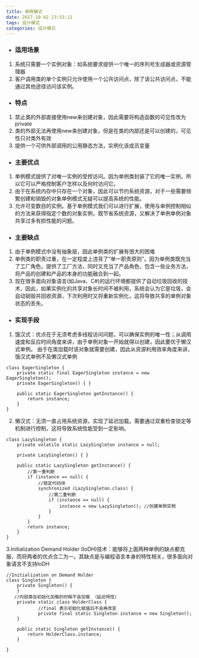 ```yaml
---
title: 单例模式
date: 2017-10-02 23:53:11
tags: 设计模式
categories: 设计模式
---
```

- ### 适用场景
1. 系统只需要一个实例对象：如系统要求提供一个唯一的序列号生成器或资源管理器
2. 客户调用类的单个实例只允许使用一个公共访问点，除了该公共访问点，不能通过其他途径访问该实例。
- ### 特点
1. 禁止类的外部直接使用new来创建对象，因此需要将构造函数的可见性改为private
2. 类的外部无法再使用new来创建对象，但是在类的内部还是可以创建的，可见性只对类外有效
3. 提供一个可供外部调用的公用静态方法，实例化该成员变量
- ### 主要优点
1. 单例模式提供了对唯一实例的受控访问。因为单例类封装了它的唯一实例，所以它可以严格控制客户怎样以及何时访问它。
2. 由于在系统内存中只存在一个对象，因此可以节约系统资源，对于一些需要频繁创建和销毁的对象单例模式无疑可以提高系统的性能。
3. 允许可变数目的实例。基于单例模式我们可以进行扩展，使用与单例控制相似的方法来获得指定个数的对象实例，既节省系统资源，又解决了单例单例对象共享过多有损性能的问题。
- ### 主要缺点
1. 由于单例模式中没有抽象层，因此单例类的扩展有很大的困难
2. 单例类的职责过重，在一定程度上违背了“单一职责原则”。因为单例类既充当了工厂角色，提供了工厂方法，同时又充当了产品角色，包含一些业务方法，将产品的创建和产品的本身的功能融合到一起。
3. 现在很多面向对象语言(如Java、C#)的运行环境都提供了自动垃圾回收的技术，因此，如果实例化的共享对象长时间不被利用，系统会认为它是垃圾，会自动销毁并回收资源，下次利用时又将重新实例化，这将导致共享的单例对象状态的丢失。
- ### 实现手段
1. 饿汉式：优点在于无须考虑多线程访问问题，可以确保实例的唯一性；从调用速度和反应时间角度来讲，由于单例对象一开始就得以创建，因此要优于懒汉式单例。  由于在类加载时该对象就需要创建，因此从资源利用效率角度来讲，饿汉式单例不及懒汉式单例
```
class EagerSingleton {   
    private static final EagerSingleton instance = new EagerSingleton();   
    private EagerSingleton() { }   

    public static EagerSingleton getInstance() {  
        return instance;   
    }     
}
```
2. 懒汉式：无须一直占用系统资源，实现了延迟加载。需要通过双重检查锁定等机制进行控制，这将导致系统性能受到一定影响。

```
class LazySingleton {   
    private volatile static LazySingleton instance = null;   

    private LazySingleton() { }   

    public static LazySingleton getInstance() {   
        //第一重判断  
        if (instance == null) {  
            //锁定代码块  
            synchronized (LazySingleton.class) {  
                //第二重判断  
                if (instance == null) {  
                    instance = new LazySingleton(); //创建单例实例  
                }  
            }  
        }  
        return instance;   
    }  
}
```
3.Initialization Demand Holder (IoDH)技术：能够将上面两种单例的缺点都克服，而将两者的优点合二为一。其缺点是与编程语言本身的特性相关，很多面向对象语言不支持IoDH

```
//Initialization on Demand Holder  
class Singleton {  
    private Singleton() {  
    }  
   //内部类在初始化加载的时候不会加载 （延迟特性）
    private static class HolderClass {  
            //final 表示初始化赋值后不会再改变
            private final static Singleton instance = new Singleton();  
    }  

    public static Singleton getInstance() {  
        return HolderClass.instance;  
    }  

}
```

